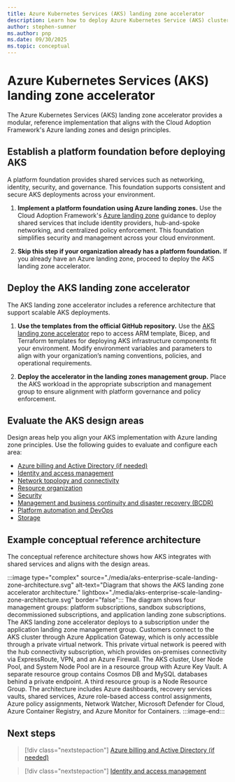 ```yaml
---
title: Azure Kubernetes Services (AKS) landing zone accelerator
description: Learn how to deploy Azure Kubernetes Service (AKS) clusters using the AKS landing zone accelerator.
author: stephen-sumner
ms.author: pnp
ms.date: 09/30/2025
ms.topic: conceptual
---
```


# Azure Kubernetes Services (AKS) landing zone accelerator

The Azure Kubernetes Services (AKS) landing zone accelerator provides a modular, reference implementation that aligns with the Cloud Adoption Framework's Azure landing zones and design principles.

## Establish a platform foundation before deploying AKS

A platform foundation provides shared services such as networking, identity, security, and governance. This foundation supports consistent and secure AKS deployments across your environment.

1. **Implement a platform foundation using Azure landing zones.** Use the Cloud Adoption Framework's [Azure landing zone](../../../ready/landing-zone/index.md) guidance to deploy shared services that include identity providers, hub-and-spoke networking, and centralized policy enforcement. This foundation simplifies security and management across your cloud environment.

2. **Skip this step if your organization already has a platform foundation.** If you already have an Azure landing zone, proceed to deploy the AKS landing zone accelerator.

## Deploy the AKS landing zone accelerator

The AKS landing zone accelerator includes a reference architecture that support scalable AKS deployments.

1. **Use the templates from the official GitHub repository.** Use the [AKS landing zone accelerator](https://aka.ms/aks-reference-implementation) repo to access ARM template, Bicep, and Terraform templates for deploying AKS infrastructure components fit your environment. Modify environment variables and parameters to align with your organization’s naming conventions, policies, and operational requirements.

2. **Deploy the accelerator in the landing zones management group.** Place the AKS workload in the appropriate subscription and management group to ensure alignment with platform governance and policy enforcement.

## Evaluate the AKS design areas

Design areas help you align your AKS implementation with Azure landing zone principles. Use the following guides to evaluate and configure each area:

- [Azure billing and Active Directory (if needed)](./azure-billing-ad-tenant.md)
- [Identity and access management](./identity-and-access-management.md)
- [Network topology and connectivity](./network-topology-and-connectivity.md)
- [Resource organization](./resource-organization.md)
- [Security](./security.md)
- [Management and business continuity and disaster recovery (BCDR)](./management.md)
- [Platform automation and DevOps](./platform-automation-and-devops.md)
- [Storage](./storage.md)

## Example conceptual reference architecture

The conceptual reference architecture shows how AKS integrates with shared services and aligns with the design areas.

:::image type="complex" source="./media/aks-enterprise-scale-landing-zone-architecture.svg" alt-text="Diagram that shows the AKS landing zone accelerator architecture." lightbox="./media/aks-enterprise-scale-landing-zone-architecture.svg" border="false":::
    The diagram shows four management groups: platform subscriptions, sandbox subscriptions, decommissioned subscriptions, and application landing zone subscriptions. The AKS landing zone accelerator deploys to a subscription under the application landing zone management group. Customers connect to the AKS cluster through Azure Application Gateway, which is only accessible through a private virtual network. This private virtual network is peered with the hub connectivity subscription, which provides on-premises connectivity via ExpressRoute, VPN, and an Azure Firewall. The AKS cluster, User Node Pool, and System Node Pool are in a resource group with Azure Key Vault. A separate resource group contains Cosmos DB and MySQL databases behind a private endpoint. A third resource group is a Node Resource Group. The architecture includes Azure dashboards, recovery services vaults, shared services, Azure role-based access control assignments, Azure policy assignments, Network Watcher, Microsoft Defender for Cloud, Azure Container Registry, and Azure Monitor for Containers.
:::image-end:::

## Next steps

> [!div class="nextstepaction"]
> [Azure billing and Active Directory (if needed)](./azure-billing-ad-tenant.md)

> [!div class="nextstepaction"]
> [Identity and access management](./identity-and-access-management.md)
